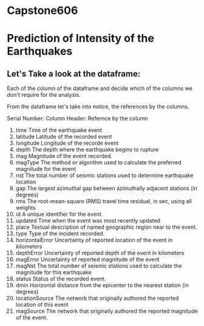 # Capstone606
# Prediction of Intensity of the Earthquakes



## Let's Take a look at the dataframe: 
Each of the column of the dataframe and decide which of the columns we don't require for the analysis.

From the dataframe let's take into notice, the references by the columns.

Serial Number:	Column Header:	Refernce by the column
01.	time	Time of the earthquake event
02.	latitude	Latitude of the recorded event
03.	longitude	Longitude of the recorde event
04.	depth	The depth where the earthquake begins to rupture
05.	mag	Magnitude of the event recorded.
06.	magType	The method or algorithm used to calculate the preferred magnitude for the event
07.	nst	The total number of seismic stations used to determine earthquake location
08.	gap	The largest azimuthal gap between azimuthally adjacent stations (in degrees)
09.	rms	The root-mean-square (RMS) travel time residual, in sec, using all weights
10.	id	A unique identifier for the event.
11.	updated	Time when the event was most recently updated.
12.	place	Textual description of named geographic region near to the event.
13.	type	Type of the incident recorded.
14.	horizontalError	Uncertainty of reported location of the event in kilometers
15.	depthError	Uncertainty of reported depth of the event in kilometers
16.	magError	Uncertainty of reported magnitude of the event
17.	magNst	The total number of seismic stations used to calculate the magnitude for this earthquake
18.	status	Status of the recorded event.
19.	dmin	Horizontal distance from the epicenter to the nearest station (in degrees)
20.	locationSource	The network that originally authored the reported location of this event
21.	magSource	The network that originally authored the reported magnitude of the event.
